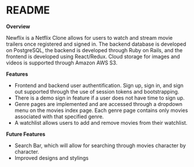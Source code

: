 # README

**Overview**

Newflix is a Netflix Clone allows for users to watch and stream movie trailers once registered and signed in.  The backend database is developed on PostgreSQL, the backend is developed through Ruby on Rails, and the frontend is developed using React/Redux. Cloud storage for images and videos is supported through Amazon AWS S3. 

**Features**

+ Frontend and backend user authentification. Sign up, sign in, and sign out supported through the use of session tokens and bootstrapping. 
+ There is a demo sign in feature if a user does not have time to sign up. 
+ Genre pages are implemented and are accessed through a dropdown menu on the movies index page.  Each genre page contains only movies associated with that specified genre.  
+ A watchlist allows users to add and remove movies from their watchlist. 

**Future Features**

+ Search Bar, which will allow for searching through movies character by character. 
+ Improved designs and stylings

